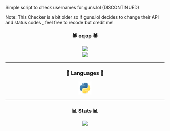 Simple script to check usernames for guns.lol (DISCONTINUED)

Note: This Checker is a bit older so if guns.lol decides to change their API and status  codes , feel free to recode but credit me!

### <p align="center">🕷️ oqop 🕷️</p>
<p align= "center">
  <img src="https://komarev.com/ghpvc/?username=dohxr">
  <br>
  <img src="https://img.shields.io/badge/oqop-0078f2?style=flat&logo=Discord&logoColor=white">
</p>

-----

### <p align="center">📜 Languages 📜</p>
<p align= "center">
  <a href="https://www.python.org" target="_blank" rel="noreferrer">
    <img src="https://raw.githubusercontent.com/devicons/devicon/master/icons/python/python-original.svg" alt="python" width="40" height="40">
  </a>
</p>

-----

### <p align="center">📊 Stats 📊</p>
<p align="center">
  <img src="https://github-readme-stats.vercel.app/api/top-langs/?username=oqop&layout=compact&theme=dark">
</p>
